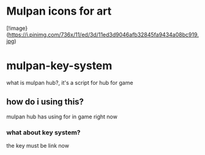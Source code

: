 # Mulpan icons for art
[!image}(https://i.pinimg.com/736x/11/ed/3d/11ed3d9046afb32845fa9434a08bc919.jpg)


# mulpan-key-system
what is mulpan hub?, it's a script for hub for game

## how do i using this?
mulpan hub has using for in game right now

### what about key system?
the key must be link now

